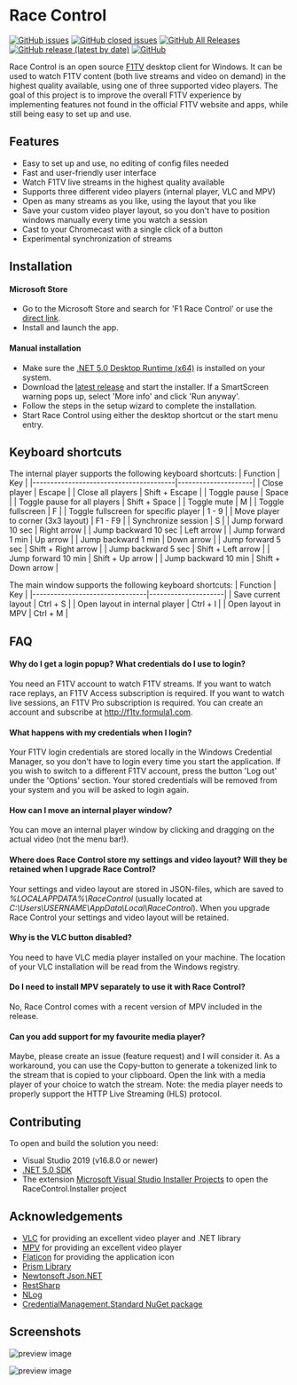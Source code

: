 # Race Control
[![GitHub issues](https://img.shields.io/github/issues/robvdpol/RaceControl)](https://github.com/robvdpol/RaceControl/issues?q=is%3Aopen+is%3Aissue)
[![GitHub closed issues](https://img.shields.io/github/issues-closed/robvdpol/RaceControl)](https://github.com/robvdpol/RaceControl/issues?q=is%3Aissue+is%3Aclosed)
[![GitHub All Releases](https://img.shields.io/github/downloads/robvdpol/RaceControl/total)](https://github.com/robvdpol/RaceControl/releases)
[![GitHub release (latest by date)](https://img.shields.io/github/v/release/robvdpol/RaceControl)](https://github.com/robvdpol/RaceControl/releases/latest)
[![GitHub](https://img.shields.io/github/license/robvdpol/RaceControl)](https://github.com/robvdpol/RaceControl/blob/master/LICENSE.md)

Race Control is an open source [F1TV](https://f1tv.formula1.com) desktop client for Windows. It can be used to watch F1TV content (both live streams and video on demand) in the highest quality available, using one of three supported video players. The goal of this project is to improve the overall F1TV experience by implementing features not found in the official F1TV website and apps, while still being easy to set up and use.

## Features
* Easy to set up and use, no editing of config files needed
* Fast and user-friendly user interface
* Watch F1TV live streams in the highest quality available
* Supports three different video players (internal player, VLC and MPV)
* Open as many streams as you like, using the layout that you like
* Save your custom video player layout, so you don't have to position windows manually every time you watch a session
* Cast to your Chromecast with a single click of a button
* Experimental synchronization of streams

## Installation
#### Microsoft Store
* Go to the Microsoft Store and search for 'F1 Race Control' or use the [direct link](https://www.microsoft.com/en-us/p/f1-race-control/9mwc9pj4jfww).
* Install and launch the app.

#### Manual installation
* Make sure the [.NET 5.0 Desktop Runtime (x64)](https://dotnet.microsoft.com/download/dotnet-core/5.0/runtime) is installed on your system.
* Download the [latest release](https://github.com/robvdpol/RaceControl/releases/latest) and start the installer. If a SmartScreen warning pops up, select 'More info' and click 'Run anyway'.
* Follow the steps in the setup wizard to complete the installation.
* Start Race Control using either the desktop shortcut or the start menu entry.

## Keyboard shortcuts
The internal player supports the following keyboard shortcuts:
| Function                               | Key                 |
|----------------------------------------|---------------------|
| Close player                           | Escape              |
| Close all players                      | Shift + Escape      |
| Toggle pause                           | Space               |
| Toggle pause for all players           | Shift + Space       |
| Toggle mute                            | M                   |
| Toggle fullscreen                      | F                   |
| Toggle fullscreen for specific player  | 1 - 9               |
| Move player to corner (3x3 layout)     | F1 - F9             |
| Synchronize session                    | S                   |
| Jump forward 10 sec                    | Right arrow         |
| Jump backward 10 sec                   | Left arrow          |
| Jump forward 1 min                     | Up arrow            |
| Jump backward 1 min                    | Down arrow          |
| Jump forward 5 sec                     | Shift + Right arrow |
| Jump backward 5 sec                    | Shift + Left arrow  |
| Jump forward 10 min                    | Shift + Up arrow    |
| Jump backward 10 min                   | Shift + Down arrow  |

The main window supports the following keyboard shortcuts:
| Function                       | Key                 |
|--------------------------------|---------------------|
| Save current layout            | Ctrl + S            |
| Open layout in internal player | Ctrl + I            |
| Open layout in MPV             | Ctrl + M            |

## FAQ
#### Why do I get a login popup? What credentials do I use to login?
You need an F1TV account to watch F1TV streams. If you want to watch race replays, an F1TV Access subscription is required. If you want to watch live sessions, an F1TV Pro subscription is required. You can create an account and subscribe at http://f1tv.formula1.com.

#### What happens with my credentials when I login?
Your F1TV login credentials are stored locally in the Windows Credential Manager, so you don't have to login every time you start the application. If you wish to switch to a different F1TV account, press the button 'Log out' under the 'Options' section. Your stored credentials will be removed from your system and you will be asked to login again.

#### How can I move an internal player window?
You can move an internal player window by clicking and dragging on the actual video (not the menu bar!).

#### Where does Race Control store my settings and video layout? Will they be retained when I upgrade Race Control?
Your settings and video layout are stored in JSON-files, which are saved to *%LOCALAPPDATA%\RaceControl* (usually located at *C:\Users\USERNAME\AppData\Local\RaceControl*). When you upgrade Race Control your settings and video layout will be retained.

#### Why is the VLC button disabled?
You need to have VLC media player installed on your machine. The location of your VLC installation will be read from the Windows registry.

#### Do I need to install MPV separately to use it with Race Control?
No, Race Control comes with a recent version of MPV included in the release.

#### Can you add support for my favourite media player?
Maybe, please create an issue (feature request) and I will consider it. As a workaround, you can use the Copy-button to generate a tokenized link to the stream that is copied to your clipboard. Open the link with a media player of your choice to watch the stream. Note: the media player needs to properly support the HTTP Live Streaming (HLS) protocol.

## Contributing
To open and build the solution you need:
* Visual Studio 2019 (v16.8.0 or newer)
* [.NET 5.0 SDK](https://dotnet.microsoft.com/download/visual-studio-sdks)
* The extension [Microsoft Visual Studio Installer Projects](https://marketplace.visualstudio.com/items?itemName=VisualStudioClient.MicrosoftVisualStudio2017InstallerProjects) to open the RaceControl.Installer project

## Acknowledgements
* [VLC](https://www.videolan.org/vlc) for providing an excellent video player and .NET library
* [MPV](https://mpv.io) for providing an excellent video player
* [Flaticon](https://www.flaticon.com) for providing the application icon
* [Prism Library](https://prismlibrary.com)
* [Newtonsoft Json.NET](https://www.newtonsoft.com/json)
* [RestSharp](https://restsharp.dev)
* [NLog](https://nlog-project.org)
* [CredentialManagement.Standard NuGet package](https://www.nuget.org/packages/CredentialManagement.Standard)

## Screenshots
![preview image](https://imgur.com/Ngos9JZ.png)

![preview image](https://imgur.com/m46BzZj.png)
